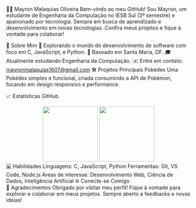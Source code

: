 👨‍💻 Mayron Malaquias Oliveira
Bem-vindo ao meu GitHub!
Sou Mayron, um estudante de Engenharia da Computação no IESB Sul (3º semestre) e apaixonado por tecnologia. Sempre em busca de aprendizado e desenvolvimento em novas tecnologias. Confira meus projetos e fique à vontade para colaborar!

🚀 Sobre Mim
🔭 Explorando o mundo do desenvolvimento de software com foco em C, JavaScript, e Python.
📍 Baseado em Santa Maria, DF.
🎓 Atualmente estudando Engenharia da Computação.
✉️ Entre em contato: mayronmalaquias1607@gmail.com
🛠 Projetos Principais
Pokédex
Uma Pokédex simples e funcional, criada consumindo a API de Pokémon, focando em design responsivo e performance.

📈 Estatísticas GitHub
<div align="center"> <img height="150em" src="https://github-readme-stats.vercel.app/api?username=Mayronmalaquias&show_icons=true&theme=radical&count_private=true&include_all_commits=true"/> <img height="150em" src="https://github-readme-stats.vercel.app/api/top-langs/?username=Mayronmalaquias&layout=compact&langs_count=7&theme=radical"/> </div>
💻 Habilidades
Linguagens: C, JavaScript, Python
Ferramentas: Git, VS Code, Node.js
Áreas de interesse: Desenvolvimento Web, Ciência de Dados, Inteligência Artificial
🌐 Conecte-se Comigo
<div align="center">

</div>
🙏 Agradecimentos
Obrigado por visitar meu perfil! Fique à vontade para explorar e colaborar em meus projetos. Sempre aberto a feedbacks e novas ideias!

